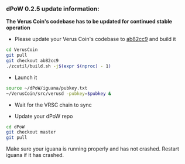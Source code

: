 ### dPoW 0.2.5 update information:

**The Verus Coin's codebase has to be updated for continued stable operation**

- Please update your Verus Coin's codebase to [ab82cc9](https://github.com/VerusCoin/VerusCoin/tree/ab82cc9aad27db997d8dd9d30ebd973a78c22abc) and build it

```bash
cd VerusCoin
git pull
git checkout ab82cc9
./zcutil/build.sh -j$(expr $(nproc) - 1)
```

- Launch it

```bash
source ~/dPoW/iguana/pubkey.txt
~/VerusCoin/src/verusd -pubkey=$pubkey &
```

- Wait for the VRSC chain to sync

- Update your dPoW repo

```bash
cd dPoW
git checkout master
git pull
```

Make sure your iguana is running properly and has not crashed. Restart iguana if it has crashed.
